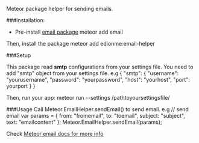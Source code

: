 Meteor package helper for sending emails.

###Installation:

* Pre-install [email package](https://atmospherejs.com/meteor/email)
    meteor add email


Then, install the package
    meteor add edionme:email-helper

###Setup

This package read **smtp** configurations from your settings file. You need to add "smtp" object from your settings file. e.g
    {
      "smtp": {
        "username": "yourusername",
        "password": "yourpassword",
        "host": "yourhost",
        "port": yourport
      }
    }

Then, run your app:
    meteor run --settings /pathtoyoursettingsfile/

###Usage
Call Meteor.EmailHelper.sendEmail() to send email. e.g
    // send email
    var params = {
      from: "fromemail",
      to: "toemail",
      subject: "subject",
      text: "emailcontent"
    };
    Meteor.EmailHelper.sendEmail(params);

Check [Meteor email docs for more info](http://docs.meteor.com/#/full/email_send)    

